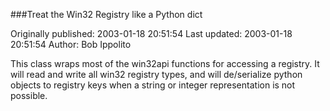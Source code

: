 ###Treat the Win32 Registry like a Python dict

Originally published: 2003-01-18 20:51:54
Last updated: 2003-01-18 20:51:54
Author: Bob Ippolito

This class wraps most of the win32api functions for accessing a registry.  It will read and write all win32 registry types, and will de/serialize python objects to registry keys when a string or integer representation is not possible.